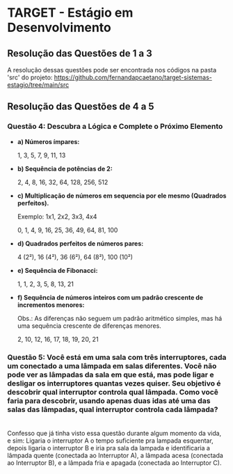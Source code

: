 # TARGET - Estágio em Desenvolvimento

## Resolução das Questões de 1 a 3
A resolução dessas questões pode ser encontrada nos códigos na pasta 'src' do projeto: <https://github.com/fernandapcaetano/target-sistemas-estagio/tree/main/src>

## Resolução das Questões de 4 a 5

### Questão 4: Descubra a Lógica e Complete o Próximo Elemento

- **a) Números ímpares:**
  
  1, 3, 5, 7, 9, 11, 13

- **b) Sequência de potências de 2:**
  
  2, 4, 8, 16, 32, 64, 128, 256, 512

- **c) Multiplicação de números em sequencia por ele mesmo (Quadrados perfeitos).**

    Exemplo: 1x1, 2x2, 3x3, 4x4
  
  0, 1, 4, 9, 16, 25, 36, 49, 64, 81, 100

- **d) Quadrados perfeitos de números pares:**
  
   4 (2²), 16 (4²), 36 (6²), 64 (8²), 100 (10²)


- **e) Sequência de Fibonacci:**
  
  1, 1, 2, 3, 5, 8, 13, 21

- **f) Sequência de números inteiros com um padrão crescente de incrementos menores:**

    Obs.: As diferenças não seguem um padrão aritmético simples, mas há uma sequência crescente de diferenças menores.
  
  2, 10, 12, 16, 17, 18, 19, 20, 21


### Questão 5: Você está em uma sala com três interruptores, cada um conectado a uma lâmpada em salas diferentes. Você não pode ver as lâmpadas da sala em que está, mas pode ligar e desligar os interruptores quantas vezes quiser. Seu objetivo é descobrir qual interruptor controla qual lâmpada. Como você faria para descobrir, usando apenas duas idas até uma das salas das lâmpadas, qual interruptor controla cada lâmpada?  

Confesso que já tinha visto essa questão durante algum momento da vida, e sim: Ligaria o interruptor A o tempo suficiente pra lampada esquentar, depois ligaria o interruptor B e iria pra sala da lampada e identificaria a lâmpada quente (conectada ao Interruptor A), a lâmpada acesa (conectada ao Interruptor B), e a lâmpada fria e apagada (conectada ao Interruptor C).

